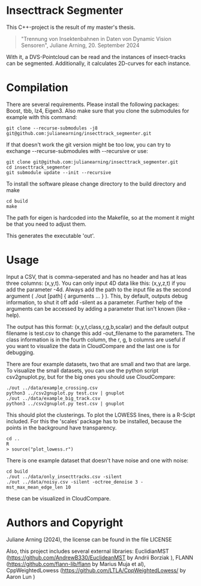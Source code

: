 # Insecttrack Segmenter   

This C++-project is the result of my master's thesis.  

> "Trennung von Insektenbahnen in Daten von Dynamic Vision Sensoren", Juliane Arning, 20. September 2024  

With it, a DVS-Pointcloud can be read and the instances of insect-tracks can be segmented. Additionally, it calculates 2D-curves for each instance. 

# Compilation  

There are several requirements. 
Please install the following packages: Boost, tbb, lz4, Eigen3. 
Also make sure that you clone the submodules for example with this command:
```
git clone --recurse-submodules -j8 git@github.com:julianearning/insecttrack_segmenter.git
```
If that doesn't work the git version might be too low, you can try to exchange --recurse-submodules with --recursive or use:
```
git clone git@github.com:julianearning/insecttrack_segmenter.git
cd insecttrack_segmenter
git submodule update --init --recursive
```
To install the software please change directory to the build directory and make  
```
cd build
make
```
The path for eigen is hardcoded into the Makefile, so at the moment it might be that you need to adjust them.  

This generates the executable 'out'.

# Usage  

Input a CSV, that is comma-seperated and has no header and has at leas three columns: (x,y,t). You can only input 4D data like this: (x,y,z,t) if you add the parameter -4d. 
Always add the path to the input file as the second argument ( ./out [path] { arguments ... }  ). This, by default, outputs debug information, to shut it off add -silent as a parameter. Further help of the arguments can be accessed by 
adding a parameter that isn't known (like -help). 

The output has this format: (x,y,t,class,r,g,b,scalar) and the default output filename is test.csv to change this add -out_filename <filename> to the parameters. The class information is in the fourth column, the r, g, b columns are useful if you want to visualize the data in CloudCompare and the last one is for debugging. 

There are four example datasets, two that are small and two that are large. To visualize the small datasets, you can use the python script csv2gnuplot.py, but for the big ones you should use CloudCompare:

```
./out ../data/example_crossing.csv
python3 ../csv2gnuplot.py test.csv | gnuplot
./out ../data/example_big_track.csv
python3 ../csv2gnuplot.py test.csv | gnuplot
```

This should plot the clusterings. To plot the LOWESS lines, there is a R-Scipt included. For this the 'scales' package has to be installed, because the points in the background have transparency. 

```
cd ..
R
> source("plot_lowess.r")
```

There is one example dataset that doesn't have noise and one with noise:

```
cd build
./out ../data/only_insecttracks.csv -silent
./out ../data/noisy.csv -silent -octree_denoise 3 -mst_max_mean_edge_len 10
```
these can be visualized in CloudCompare. 


# Authors and Copyright  

Juliane Arning (2024), the license can be found in the file LICENSE


Also, this project includes several external libraries: EuclidianMST (https://github.com/AndrewB330/EuclideanMST by Andrii Borziak ), FLANN (https://github.com/flann-lib/flann by Marius Muja et al), CppWeightedLowess (https://github.com/LTLA/CppWeightedLowess/ by Aaron Lun )
